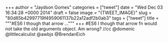 
+++
author = "Jaydson Gomes"
categories = ["tweet"]
date = "Wed Dec 03 16:34:28 +0000 2014"
draft = false
image = "{TWEET_IMAGE}"
slug = "80d85b42997719f4959061137b22a12adf2b0ab3"
tags = ["tweet"]
title = """#ES6 I though that arrow ..."""
+++
#ES6 I though that arrow fn would not take the old arguments object. Am wrong? //cc @domenic @littlecalculist @awbjs @BrendanEich
